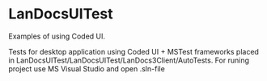 # LanDocsUITest
Examples of using Coded UI.

Tests for desktop application using Coded UI + MSTest frameworks placed in LanDocsUITest/LanDocsUITest/LanDocs3Client/AutoTests.
For runing project use MS Visual Studio and open .sln-file
